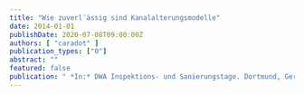 ```yaml
---
title: "Wie zuverl¨ässig sind Kanalalterungsmodelle"
date: 2014-01-01
publishDate: 2020-07-08T09:00:00Z
authors: [ "caradot" ]
publication_types: ["0"]
abstract: ""
featured: false
publication: " *In:* DWA Inspektions- und Sanierungstage. Dortmund, Germany. 12-13.11. 2014"
---
```


